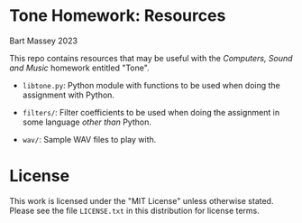 # Tone Homework: Resources
Bart Massey 2023

This repo contains resources that may be useful with the
*Computers, Sound and Music* homework entitled "Tone".

* `libtone.py`: Python module with functions to be used when
  doing the assignment with Python.

* `filters/`: Filter coefficients to be used when doing the
  assignment in some language *other than* Python.
  
* `wav/`: Sample WAV files to play with.


# License

This work is licensed under the "MIT License" unless
otherwise stated. Please see the file `LICENSE.txt` in this
distribution for license terms.
